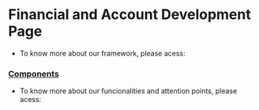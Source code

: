 # Financial and Account Development Page

- To know more about our framework, please acess:
### [Components](https://github.com/philips-emr/tasy-framework/blob/dev/README.md)

- To know more about our funcionalities and attention points, please acess:
